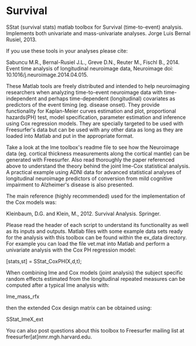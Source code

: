 Survival
========

SStat (survival stats) matlab toolbox for Survival (time-to-event) analysis. Implements both univariate and mass-univariate analyses. Jorge Luis Bernal Rusiel, 2013.

If you use these tools in your analyses please cite:

Sabuncu M.R., Bernal-Rusiel J.L., Greve D.N., Reuter M., Fischl B., 2014. Event time analysis of longitudinal neuroimage data, Neuroimage doi: 10.1016/j.neuroimage.2014.04.015.

These Matlab tools are freely distributed and intended to help neuroimaging researchers when analyzing time-to-event neuroimage data with time-independent and perhaps time-dependent (longitudinal) covariates as predictors of the event timing (eg. disease onset). They provide functionality for Kaplan-Meier curves estimation and plot, proportional hazards(PH) test, model specification, parameter estimation and inference using Cox regression models. They are specially targeted to be used with Freesurfer's data but can be used with any other data as long as they are loaded into Matlab and put in the appropriate format. 

Take a look at the lme toolbox's readme file to see how the Neuroimage data (eg. cortical thickness measurements along the cortical mantle) can be generated with Freesurfer. Also read thoroughly the paper referenced above to understand the theory behind the joint lme-Cox statistical analysis. A practical example using ADNI data for advanced statistical analyses of longitudinal neuroimage predictors of conversion from mild cognitive impairment to Alzheimer's disease is also presented.

The main reference (highly recommended) used for the implementation of the Cox models was:

Kleinbaum, D.G. and Klein, M., 2012. Survival Analysis. Springer.

Please read the header of each script to understand its functionality as well as its inputs and outputs. Matlab files with some example data sets ready for the analysis with this toolbox can be found within the ex_data directory. For example you can load the file vet.mat into Matlab and perform a univariate analysis with the Cox PH regression model:

[stats,st] = SStat_CoxPH(X,d,t); 

When combining lme and Cox models (joint analysis) the subject specific random effects estimated from the longitudinal repeated measures can be computed after a typical lme analysis with:

lme_mass_rfx

then the extended Cox design matrix can be obtained using:

SStat_lmeX_ext

You can also post questions about this toolbox to Freesurfer mailing list at freesurfer[at]nmr.mgh.harvard.edu.





